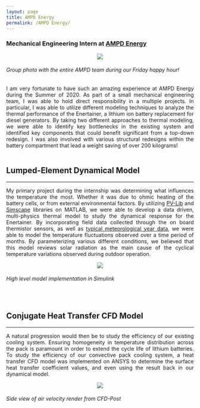 ```yaml
---
layout: page
title: AMPD Energy
permalink: /AMPD Energy/
---
```


<h3>  Mechanical Engineering Intern at <a href="https://www.ampd.energy"> AMPD Energy</a> </h3>

<p align="center">
  <img width="auto" height="auto" src="//masteranson.github.io/assets/photo6969.jpg">
  <h6 > Group photo with the entire AMPD team during our Friday happy hour!</h6>
</p>


<div align="justify">
I am very fortunate to have such an amazing experience at AMPD Energy during the Summer of 2020. As part of a small mechanical engineering team, I was able to hold direct responsibility in a multiple projects. In particular, I was able to utilize different modeling techniques to analyze the thermal performance of the Enertainer, a lithium ion battery replacement for diesel generators. By taking two different approaches to thermal modeling, we were able to identify key bottlenecks in the existing system and identified key components that could benefit significant from a top-down redesign. I was also involved with various structural redesigns within the battery compartment that lead a weight saving of over 200 kilograms!
</div>

<br />

## Lumped-Element Dynamical Model

---

<div align="justify">
My primary project during the internship was determining what influences the temperature the most. Whether it was due to ohmic heating of the battery cells, or from external environmental factors. By utilizing  <a href="https://pvpmc.sandia.gov/applications/pv_lib-toolbox/"> PV-Lib</a> and <a href="https://www.mathworks.com/products/simscape.html"> Simscape</a> libraries on MATLAB, we were able to develop a data driven, multi-physics thermal model to study the dynamical response for the Enertainer. By incorporating field data collected through the on board thermistor sensors, as well as <a href="http://www.cityu.edu.hk/bst/BEET/project_page/research%20projects/typical%20weather%20year/typical%20weather%20year.htm?AspxAutoDetectCookieSupport=1"> typical meteorological year data</a>, we were able to model the temperature fluctuations observed over a time period of months. By parameterizing various different conditions, we believed that this model reviews solar radiation as the main cause of the cyclical temperature variations observed during outdoor operation.
</div>

<p align="center">
  <img width="auto" height="auto" src="//masteranson.github.io/assets/Picture1.png">
  <h6 > High level model implementation in Simulink</h6>
</p>

<br />

## Conjugate Heat Transfer CFD Model
---
<div align="justify">
A natural progression would then be to study the efficiency of our existing cooling system. Ensuring homogeneity in temperature distribution across the pack is paramount in order to extend the cycle life of lithium batteries. To study the efficiency of our convective pack cooling system, a heat transfer CFD model was implemented on ANSYS to determine the surface heat transfer coefficient values, and even using the result back in our dynamical model.
</div>

<p align="center">
  <img width="auto" height="auto" src="//masteranson.github.io/assets/FLU.png">
    <h6 > Side view of air velocity render from CFD-Post</h6>
</p>
